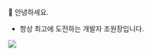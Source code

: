 🫡 안녕하세요.
- 항상 최고에 도전하는 개발자 조원장입니다.

<img src="[![Uploading faker_last_AdobeExpress.gif…]()](https://gifyu.com/image/ShLi1)" />
